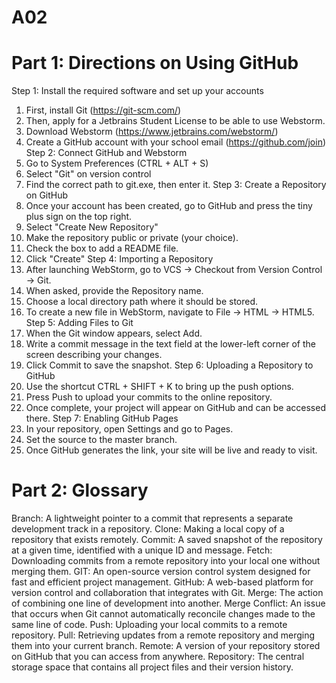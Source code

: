 # A02

# Part 1: Directions on Using GitHub

Step 1: Install the required software and set up your accounts
1. First, install Git (https://git-scm.com/)
2. Then, apply for a Jetbrains Student License to be able to use Webstorm.
3. Download Webstorm (https://www.jetbrains.com/webstorm/)
4. Create a GitHub account with your school email (https://github.com/join)
Step 2: Connect GitHub and Webstorm
1. Go to System Preferences (CTRL + ALT + S)
2. Select "Git" on version control
3. Find the correct path to git.exe, then enter it.
Step 3: Create a Repository on GitHub
1. Once your account has been created, go to GitHub and press the tiny plus sign on the top right.
2. Select "Create New Repository"
3. Make the repository public or private (your choice).
4. Check the box to add a README file.
5. Click "Create"
Step 4: Importing a Repository
1. After launching WebStorm, go to VCS -> Checkout from Version Control -> Git.
2. When asked, provide the Repository name.
3. Choose a local directory path where it should be stored.
4. To create a new file in WebStorm, navigate to File -> HTML -> HTML5.
Step 5: Adding Files to Git
1. When the Git window appears, select Add.
2. Write a commit message in the text field at the lower-left corner of the screen describing your changes.
3. Click Commit to save the snapshot.
Step 6: Uploading a Repository to GitHub
1. Use the shortcut CTRL + SHIFT + K to bring up the push options.
2. Press Push to upload your commits to the online repository.
3. Once complete, your project will appear on GitHub and can be accessed there.
Step 7: Enabling GitHub Pages
1. In your repository, open Settings and go to Pages.
2. Set the source to the master branch.
3. Once GitHub generates the link, your site will be live and ready to visit.

# Part 2: Glossary

Branch: A lightweight pointer to a commit that represents a separate development track in a repository.
Clone: Making a local copy of a repository that exists remotely.
Commit: A saved snapshot of the repository at a given time, identified with a unique ID and message.
Fetch: Downloading commits from a remote repository into your local one without merging them.
GIT: An open-source version control system designed for fast and efficient project management.
GitHub: A web-based platform for version control and collaboration that integrates with Git.
Merge: The action of combining one line of development into another.
Merge Conflict: An issue that occurs when Git cannot automatically reconcile changes made to the same line of code.
Push: Uploading your local commits to a remote repository.
Pull: Retrieving updates from a remote repository and merging them into your current branch.
Remote: A version of your repository stored on GitHub that you can access from anywhere.
Repository: The central storage space that contains all project files and their version history.

